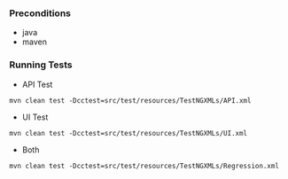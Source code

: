### Preconditions
 - java
 - maven

### Running Tests

- API Test
```
mvn clean test -Dcctest=src/test/resources/TestNGXMLs/API.xml
```

- UI Test
```
mvn clean test -Dcctest=src/test/resources/TestNGXMLs/UI.xml
```
- Both
```
mvn clean test -Dcctest=src/test/resources/TestNGXMLs/Regression.xml
```